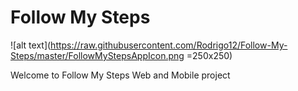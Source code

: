 # Follow My Steps

![alt text](https://raw.githubusercontent.com/Rodrigo12/Follow-My-Steps/master/FollowMyStepsAppIcon.png =250x250)

Welcome to Follow My Steps Web and Mobile project

